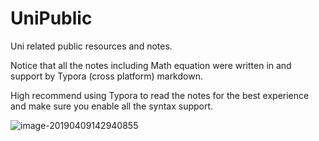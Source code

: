 # UniPublic
Uni related public resources and notes.

Notice that all the notes including Math equation were written in and support by Typora (cross platform) markdown.

High recommend using Typora to read the notes for the best experience and make sure you enable all the syntax support.

![image-20190409142940855](assets/image-20190409142940855.png)

